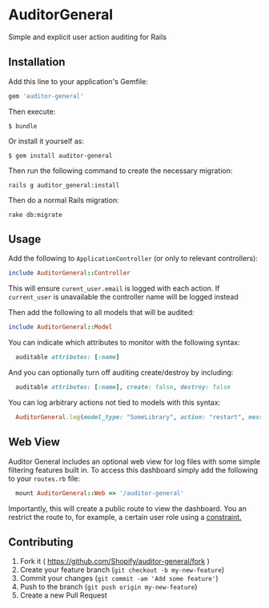 # AuditorGeneral

Simple and explicit user action auditing for Rails

## Installation

Add this line to your application's Gemfile:

```ruby
gem 'auditor-general'
```

Then execute:

    $ bundle

Or install it yourself as:

    $ gem install auditor-general

Then run the following command to create the necessary migration:

```
rails g auditor_general:install
```

Then do a normal Rails migration:

```
rake db:migrate
```

## Usage

Add the following to `ApplicationController` (or only to relevant controllers):

```ruby
include AuditorGeneral::Controller
```
This will ensure `curent_user.email` is logged with each action. If `current_user` is unavailable the controller name will be logged instead

Then add the following to all models that will be audited:

```ruby
include AuditorGeneral::Model
```

You can indicate which attributes to monitor with the following syntax:

```ruby
  auditable attributes: [:name]
```

And you can optionally turn off auditing create/destroy by including:

```ruby
  auditable attributes: [:name], create: false, destroy: false
```

You can log arbitrary actions not tied to models with this syntax:

```ruby
  AuditorGeneral.log(model_type: "SomeLibrary", action: "restart", message: "Restarting some library somewhere")
```

## Web View

Auditor General includes an optional web view for log files with some simple filtering features built in. To access this dashboard simply add the following to your `routes.rb` file:

```ruby
  mount AuditorGeneral::Web => '/auditor-general'
```

Importantly, this will create a public route to view the dashboard. You an restrict the route to, for example, a certain user role using a [constraint.](http://guides.rubyonrails.org/routing.html#request-based-constraints)

## Contributing

1. Fork it ( https://github.com/Shopify/auditor-general/fork )
2. Create your feature branch (`git checkout -b my-new-feature`)
3. Commit your changes (`git commit -am 'Add some feature'`)
4. Push to the branch (`git push origin my-new-feature`)
5. Create a new Pull Request
